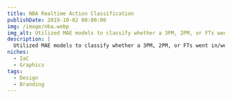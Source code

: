 ```yaml
---
title: NBA Realtime Action Classification
publishDate: 2019-10-02 00:00:00
img: /image/nba.webp
img_alt: Utilized MAE models to classify whether a 3PM, 2PM, or FTs went in/went out.
description: |
  Utilized MAE models to classify whether a 3PM, 2PM, or FTs went in/went out.
niches:
  - IaC
  - Graphics
tags:
  - Design
  - Branding
---
```


